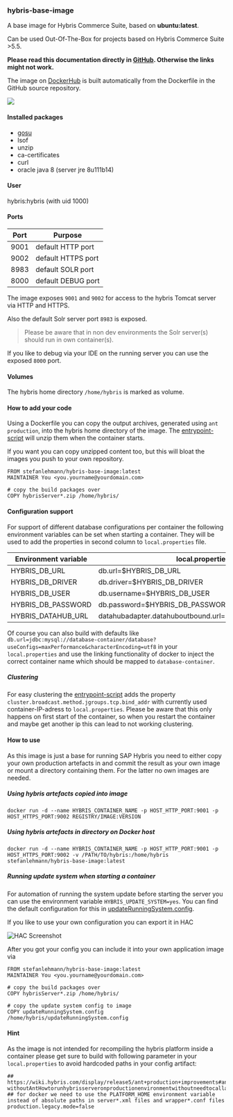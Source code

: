 ### hybris-base-image

A base image for Hybris Commerce Suite, based on **ubuntu:latest**.

Can be used Out-Of-The-Box for projects based on Hybris Commerce Suite >5.5.

**Please read this documentation directly in [GitHub](https://github.com/stefanleh/hybris-base-image "GitHub"). Otherwise the links might not work.**

The image on [DockerHub](https://hub.docker.com/r/stefanlehmann/hybris-base-image/ "DockerHub") is built automatically from the Dockerfile in the GitHub source repository.

[![](https://images.microbadger.com/badges/image/stefanlehmann/hybris-base-image.svg)](https://microbadger.com/#/images/stefanlehmann/hybris-base-image "Get your own image badge on microbadger.com")

#### Installed packages

* [gosu](https://github.com/tianon/gosu)
* lsof
* unzip
* ca-certificates
* curl
* oracle java 8 (server jre 8u111b14)

#### User
hybris:hybris (with uid 1000)

#### Ports

| Port | Purpose            |
|------|--------------------|
| 9001 | default HTTP port  |
| 9002 | default HTTPS port |
| 8983 | default SOLR port  |
| 8000 | default DEBUG port |

The image exposes ``9001`` and ``9002`` for access to the hybris Tomcat server via HTTP and HTTPS.

Also the default Solr server port ``8983`` is exposed.
> Please be aware that in non dev environments the Solr server(s) should run in own container(s).

If you like to debug via your IDE on the running server you can use the exposed ``8000`` port.

#### Volumes
The hybris home directory `/home/hybris` is marked as volume.

#### How to add your code

Using a Dockerfile you can copy the output archives, generated using ``ant production``, into the hybris home directory of the image. The [entrypoint-script](entrypoint.sh) will unzip them when the container starts.

If you want you can copy unzipped content too, but this will bloat the images you push to your own repository.

	FROM stefanlehmann/hybris-base-image:latest
	MAINTAINER You <you.yourname@yourdomain.com>

	# copy the build packages over
	COPY hybrisServer*.zip /home/hybris/

#### Configuration support

For support of different database configurations per container the following environment variables can be set when starting a container.
They will be used to add the properties in second column to ``local.properties`` file.

| Environment variable | local.properties          								|
|----------------------|--------------------------------------------------------|
| HYBRIS_DB_URL        | db.url=$HYBRIS_DB_URL           						|
| HYBRIS_DB_DRIVER     | db.driver=$HYBRIS_DB_DRIVER     						|
| HYBRIS_DB_USER       | db.username=$HYBRIS_DB_USER    						|
| HYBRIS_DB_PASSWORD   | db.password=$HYBRIS_DB_PASSWORD 						|
| HYBRIS_DATAHUB_URL   | datahubadapter.datahuboutbound.url=$HYBRIS_DATAHUB_URL |

Of course you can also build with defaults like ``db.url=jdbc:mysql://database-container/database?useConfigs=maxPerformance&characterEncoding=utf8`` in your ``local.properties`` and use the linking functionality of docker to inject the correct container name which should be mapped to ``database-container``.

##### Clustering

For easy clustering the [entrypoint-script](entrypoint.sh) adds the property ``cluster.broadcast.method.jgroups.tcp.bind_addr`` with currently used container-IP-adress to `local.properties`.
Please be aware that this only happens on first start of the container, so when you restart the container and maybe get another ip this can lead to not working clustering.

#### How to use

As this image is just a base for running SAP Hybris you need to either copy your own production artefacts in and commit the result as your own image or mount a directory containing them.
For the latter no own images are needed.

##### Using hybris artefacts copied into image

	docker run -d --name HYBRIS_CONTAINER_NAME -p HOST_HTTP_PORT:9001 -p HOST_HTTPS_PORT:9002 REGISTRY/IMAGE:VERSION

##### Using hybris artefacts in directory on Docker host

	docker run -d --name HYBRIS_CONTAINER_NAME -p HOST_HTTP_PORT:9001 -p HOST_HTTPS_PORT:9002 -v /PATH/TO/hybris:/home/hybris stefanlehmann/hybris-base-image:latest

##### Running update system when starting a container

For automation of running the system update before starting the server you can use the environment variable `HYBRIS_UPDATE_SYSTEM=yes`.
You can find the default configuration for this in [updateRunningSystem.config](updateRunningSystem.config).

If you like to use your own configuration you can export it in HAC

![HAC Screenshot](https://github.com/stefanleh/hybris-base-image/raw/develop/documentation/images/hybris_administration_console_export_config.png)

After you got your config you can include it into your own application image via

	FROM stefanlehmann/hybris-base-image:latest
	MAINTAINER You <you.yourname@yourdomain.com>

	# copy the build packages over
	COPY hybrisServer*.zip /home/hybris/

	# copy the update system config to image
	COPY updateRunningSystem.config /home/hybris/updateRunningSystem.config

#### Hint

As the image is not intended for recompiling the hybris platform inside a container please get sure to build with following parameter in your ``local.properties`` to avoid hardcoded paths in your config artifact:

	## https://wiki.hybris.com/display/release5/ant+production+improvements#antproductionimprovements-withoutAntHowtorunhybrisserveronproductionenvironmentwithoutneedtocallanyanttarget
	## for docker we need to use the PLATFORM_HOME environment variable instead of absolute paths in server*.xml files and wrapper*.conf files
	production.legacy.mode=false
